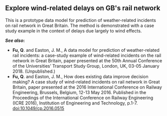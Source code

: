 ## Explore wind-related delays on GB's rail network
This is a prototype data model for prediction of weather-related incidents on rail network in Great Britain. The method
is demonstrated with a case study example in the context of delays due largely to wind effects.

***See also*:**
- **Fu, Q**. and Easton, J. M., A data model for prediction of weather-related rail incidents: a case-study example of
 wind-related incidents on the rail network in Great Britain, paper presented at the 50th Annual Conference of the
 Universities’ Transport Study Group, London, UK, 03-05 January 2018. (Unpublished.)
- **Fu, Q**. and Easton, J. M., How does existing data improve decision making? A case study of wind-related incidents
 on rail network in Great Britain, paper presented at the 2016 International Conference on Railway Engineering,
 Brussels, Belgium, 12-13 May 2016. Published in the Proceedings of the International Conference on Railway Engineering
 (ICRE 2016), Institution of Engineering and Technology, p.1-7.
 [doi:10.1049/cp.2016.0515](http://digital-library.theiet.org/content/conferences/10.1049/cp.2016.0515)